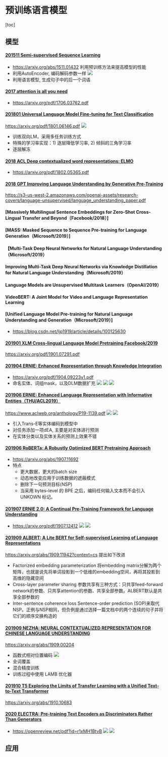 # 预训练语言模型
[toc]

## 模型
#### [201511 Semi-supervised Sequence Learning](resources/notes/d0001/pretrainml_201511_Semi-supervised_Sequence_Learning.md)
- https://arxiv.org/abs/1511.01432
利用预训练方法来提高模型的性能
- 利用AutoEncoder, 编码解码参数一样
![](resources/images/d0001/512003251813101.png)
- 利用语言模型,  生成句子中的后一个词语

#### [2017 attention is all you need]()
- https://arxiv.org/pdf/1706.03762.pdf

#### [201801 Universal Language Model Fine-tuning for Text Classification](resources/notes/d0001/pretrainlm_201801_Universal_Language_Model_Fine_tuning_for_Text_Classification.md)
https://arxiv.org/pdf/1801.06146.pdf
![](resources/images/d0001/522002251607201.png)
- 训练双向LM，采用多任务训练方式
- 特殊的学习率实现：1) 逐层降低学习率, 2) 倾斜的三角学习率
- 逐层解冻

#### [2018 ACL Deep contextualized word representations: ELMO](resources/notes/d0001/pretrainlm_2018_deep_contextualized_word_representations.md)
- https://arxiv.org/pdf/1802.05365.pdf

#### [2018 GPT Improving Language Understanding by Generative Pre-Training](resources/notes/d0001/pretrainlm_2018_gpt_Improving_Language_Understanding_by_Generative_Pre_Training.md)
https://s3-us-west-2.amazonaws.com/openai-assets/research-covers/language-unsupervised/language_understanding_paper.pdf


#### [Massively Multilingual Sentence Embeddings for Zero-Shot Cross-Lingual Transfer and Beyond（Facebook/2018）]

#### [MASS: Masked Sequence to Sequence Pre-training for Language Generation（Microsoft/2019）]

#### 【Multi-Task Deep Neural Networks for Natural Language Understanding（Microsoft/2019）

#### Improving Multi-Task Deep Neural Networks via Knowledge Distillation for Natural Language Understanding（Microsoft/2019）

#### Language Models are Unsupervised Multitask Learners（OpenAI/2019）

#### VideoBERT: A Joint Model for Video and Language Representation Learning


#### [Unified Language Model Pre-training for Natural Language Understanding and Generation（Microsoft/2019）]
- https://blog.csdn.net/ljp1919/article/details/100125630


#### [201901 XLM Cross-lingual Language Model Pretraining Facebook/2019](resources/notes/d0001/pretrainml_201901_Cross_lingual_Language_Model_Pretraining.md)
https://arxiv.org/pdf/1901.07291.pdf


#### [201904 ERNIE: Enhanced Representation through Knowledge Integration](resources/notes/d0001/pretrainml_201904_ERNIE__Enhanced_Representation_through_Knowledge_Integration.md)
- https://arxiv.org/pdf/1904.09223v1.pdf
- 命名实体、词组mask，以及DLM数据扩充
![](resources/images/d0001/01301020300201420203.png)
![](resources/images/d0001/01301510300201445103.png)
![](resources/images/d0001/01301160300201511603.png)

#### [201906 ERNIE: Enhanced Language Representation with Informative Entities（THU/ACL2019）](resources/notes/d0001/pretrainml_201907_ERNIE__Enhanced_Language_Representation_with_Informative_Entities.md)
https://www.aclweb.org/anthology/P19-1139.pdf
![](resources/images/d0001/292003451213101.png)
![](resources/images/d0001/492003461613101.png)
- 引入Trans-E等实体编码到模型中
- 对任务添加一项dEA, 主要是对实体进行预测
- 在实体分类以及实体关系的预测上效果不错

#### [201906 RoBERTa: A Robustly Optimized BERT Pretraining Approach](resources/notes/d0001/pretrainlm_201907_RoBERTa__A_Robustly_Optimized_BERT_Pretraining_Approach.md)
- https://arxiv.org/abs/1907.11692
- 特点
    - 更大数据，更大的batch size
    - 动态地改变应用于训练数据的遮蔽模式
    - 删除下一句预测目标(NSP)
    - 当采用 bytes-level 的 BPE 之后，编码任何输入文本而不会引入 UNKOWN 标记。

#### [201907 ERNIE 2.0: A Continual Pre-Training Framework for Language Understanding](resources/notes/d0001/pretrainml_201907_ERNIE_2.0__A_Continual_Pre_Training_Framework_for_Language_Understanding.md)
- https://arxiv.org/pdf/1907.12412
![](resources/images/d0001/01201210223207082102.png)
![](resources/images/d0001/01201230223207172302.png)

#### [201909 ALBERT: A Lite BERT for Self-supervised Learning of Language Representations](resources/notes/d0001/pretrainlm_201909_ALBERT__A_Lite_BERT_for_Self_supervised_Learning_of_Language_Representations.md)
https://arxiv.org/abs/1909.11942?context=cs
提出如下改进
- Factorized embedding parameterization
将embedding matrix分解为两个矩阵，也就是说先将单词投影到一个低维的embedding空间，再将其投影到高维的隐藏空间
- Cross-layer parameter sharing
参数共享有三种方式：只共享feed-forward network的参数、只共享attention的参数、共享全部参数。ALBERT默认是共享全部参数的
- Inter-sentence coherence loss
Sentence-order prediction (SOP)来取代NSP。正例与NSP相同，但负例是通过选择一篇文档中的两个连续的句子并将它们的顺序交换构造的

#### [201909 NEZHA: NEURAL CONTEXTUALIZED REPRESENTATION FOR CHINESE LANGUAGE UNDERSTANDING](resources/notes/d0001/pretrainlm_201909_nezha__neural_contextualized_representation_for_chinese_language_understanding.md)
https://arxiv.org/abs/1909.00204
- 函数式相对位置编码
![](resources/images/d0001/172003281117501.png)
- 全词覆盖
- 混合精度训练
- 训练过程中使用 LAMB 优化器

#### [201910 T5 Exploring the Limits of Transfer Learning with a Unified Text-to-Text Transformer](resources/notes/d0001/pretrainlm_201910_T5_Exploring_the_Limits_of_Transfer_Learning_with_a_Unified_Text_to_Text_Transformer.md)
https://arxiv.org/abs/1910.10683


####  [2020 ELECTRA: Pre-training Text Encoders as Discriminators Rather Than Generators](resources/notes/d0001/pretrainlm_2020_ELECTRA__Pre-training_Text_Encoders_as_Discriminators_Rather_Than_Generators.md)
- https://openreview.net/pdf?id=r1xMH1BtvB
![](resources/images/d0001/xx4.png)
![](resources/images/d0001/xx5.png)


## 应用

